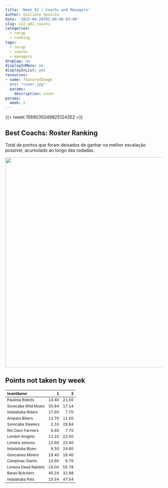 ```yaml
---
title: 'Week 02 | Coachs and Managers'
author: Giuliano Sposito
date: '2022-09-20T02:00:00-03:00'
slug: s22_w02_coachs
categories:
  - recap
  - ranking
tags:
  - recap
  - coachs
  - managers
dropCap: no
displayInMenu: no
displayInList: yes
resources:
- name: featuredImage
  src: "cover.jpg"
  params:
    description: cover
params:
  week: 2
---
```

<script src="{{< blogdown/postref >}}index_files/kePrint/kePrint.js"></script>
<link href="{{< blogdown/postref >}}index_files/lightable/lightable.css" rel="stylesheet" />

<!--more-->



{{< tweet 1569535049825124352 >}}

## Best Coachs: Roster Ranking

Total de pontos que foram deixados de ganhar na melhor escalação possível, acumulado ao longo das rodadas.

<img src="{{< blogdown/postref >}}index_files/figure-html/bestCoachChart-1.png" width="672" />

## Points not taken by week

<table class="table" style="font-size: 12px; margin-left: auto; margin-right: auto;">
 <thead>
  <tr>
   <th style="text-align:left;"> teamName </th>
   <th style="text-align:right;"> 1 </th>
   <th style="text-align:right;"> 2 </th>
  </tr>
 </thead>
<tbody>
  <tr>
   <td style="text-align:left;"> Paulinia Robots </td>
   <td style="text-align:right;"> 14.40 </td>
   <td style="text-align:right;"> 21.00 </td>
  </tr>
  <tr>
   <td style="text-align:left;"> Sorocaba Wild Mules </td>
   <td style="text-align:right;"> 30.84 </td>
   <td style="text-align:right;"> 17.14 </td>
  </tr>
  <tr>
   <td style="text-align:left;"> Indaiatuba Riders </td>
   <td style="text-align:right;"> 17.60 </td>
   <td style="text-align:right;"> 7.70 </td>
  </tr>
  <tr>
   <td style="text-align:left;"> Amparo Bikers </td>
   <td style="text-align:right;"> 12.70 </td>
   <td style="text-align:right;"> 11.00 </td>
  </tr>
  <tr>
   <td style="text-align:left;"> Sorocaba Steelers </td>
   <td style="text-align:right;"> 2.10 </td>
   <td style="text-align:right;"> 29.84 </td>
  </tr>
  <tr>
   <td style="text-align:left;"> Rio Claro Farmers </td>
   <td style="text-align:right;"> 6.60 </td>
   <td style="text-align:right;"> 7.70 </td>
  </tr>
  <tr>
   <td style="text-align:left;"> London Knights </td>
   <td style="text-align:right;"> 11.10 </td>
   <td style="text-align:right;"> 22.50 </td>
  </tr>
  <tr>
   <td style="text-align:left;"> Limeira Jetsons </td>
   <td style="text-align:right;"> 12.90 </td>
   <td style="text-align:right;"> 22.40 </td>
  </tr>
  <tr>
   <td style="text-align:left;"> Indaiatuba Blues </td>
   <td style="text-align:right;"> 9.50 </td>
   <td style="text-align:right;"> 24.60 </td>
  </tr>
  <tr>
   <td style="text-align:left;"> Goncalves Miners </td>
   <td style="text-align:right;"> 19.40 </td>
   <td style="text-align:right;"> 18.40 </td>
  </tr>
  <tr>
   <td style="text-align:left;"> Campinas Giants </td>
   <td style="text-align:right;"> 14.90 </td>
   <td style="text-align:right;"> 9.70 </td>
  </tr>
  <tr>
   <td style="text-align:left;"> Limeira Dead Rabbits </td>
   <td style="text-align:right;"> 19.00 </td>
   <td style="text-align:right;"> 55.78 </td>
  </tr>
  <tr>
   <td style="text-align:left;"> Barao Butchers </td>
   <td style="text-align:right;"> 45.24 </td>
   <td style="text-align:right;"> 31.98 </td>
  </tr>
  <tr>
   <td style="text-align:left;"> Indaiatuba Pats </td>
   <td style="text-align:right;"> 15.54 </td>
   <td style="text-align:right;"> 47.54 </td>
  </tr>
</tbody>
</table>

<!--
## Best Managers

Trade, release and new contracts points balance
--> 

<!--

## Point Ballance by week
-->

